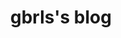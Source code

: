 ---
title: gbrls's blog
description: 
url: https://blog.gbrls.space/blog/
image:
    # url: '/assets/images/cafe.png'
    # alt: 'Cafe'
tags: ['blog']
pubDate: 2023-11-24
draft: false
---